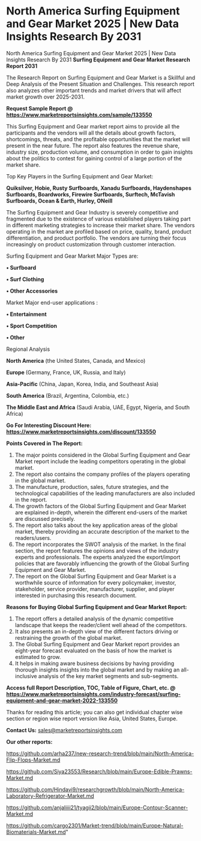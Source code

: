 # North America Surfing Equipment and Gear Market 2025 | New Data Insights Research By 2031
 North America Surfing Equipment and Gear Market 2025 | New Data Insights Research By 2031
<strong>Surfing Equipment and Gear Market Research Report 2031</strong>

The Research Report on Surfing Equipment and Gear Market is a Skillful and Deep Analysis of the Present Situation and Challenges. This research report also analyzes other important trends and market drivers that will affect market growth over 2025-2031.

<strong>Request Sample Report @ <a href=https://www.marketreportsinsights.com/sample/133550>https://www.marketreportsinsights.com/sample/133550</a></strong>

This Surfing Equipment and Gear market report aims to provide all the participants and the vendors will all the details about growth factors, shortcomings, threats, and the profitable opportunities that the market will present in the near future. The report also features the revenue share, industry size, production volume, and consumption in order to gain insights about the politics to contest for gaining control of a large portion of the market share.

Top Key Players in the Surfing Equipment and Gear Market:

<strong>Quiksilver, Hobie, Rusty Surfboards, Xanadu Surfboards, Haydenshapes Surfboards, Boardworks, Firewire Surfboards, Surftech, McTavish Surfboards, Ocean & Earth, Hurley, ONeill</strong>

The Surfing Equipment and Gear Industry is severely competitive and fragmented due to the existence of various established players taking part in different marketing strategies to increase their market share. The vendors operating in the market are profiled based on price, quality, brand, product differentiation, and product portfolio. The vendors are turning their focus increasingly on product customization through customer interaction.

Surfing Equipment and Gear Market Major Types are:

<strong>• Surfboard

• Surf Clothing

• Other Accessories</strong>

Market Major end-user applications :

<strong>• Entertainment

• Sport Competition

• Other</strong>

Regional Analysis

</u><strong><b>North America</b></strong> (the United States, Canada, and Mexico)

<strong><b>Europe </b></strong>(Germany, France, UK, Russia, and Italy)

<strong><b>Asia-Pacific</b></strong> (China, Japan, Korea, India, and Southeast Asia)

<strong><b>South America</b></strong> (Brazil, Argentina, Colombia, etc.)

<strong><b>The Middle East and Africa</b></strong> (Saudi Arabia, UAE, Egypt, Nigeria, and South Africa)

<strong>Go For Interesting Discount Here: <a href=https://www.marketreportsinsights.com/discount/133550>https://www.marketreportsinsights.com/discount/133550</a></strong>

<strong>Points Covered in The Report:</strong>
<ol>
  <li>The major points considered in the Global Surfing Equipment and Gear Market report include the leading competitors operating in the global market.</li>
  <li>The report also contains the company profiles of the players operating in the global market.</li>
  <li>The manufacture, production, sales, future strategies, and the technological capabilities of the leading manufacturers are also included in the report.</li>
  <li>The growth factors of the Global Surfing Equipment and Gear Market are explained in-depth, wherein the different end-users of the market are discussed precisely.</li>
  <li>The report also talks about the key application areas of the global market, thereby providing an accurate description of the market to the readers/users.</li>
  <li>The report incorporates the SWOT analysis of the market. In the final section, the report features the opinions and views of the industry experts and professionals. The experts analyzed the export/import policies that are favorably influencing the growth of the Global Surfing Equipment and Gear Market.</li>
  <li>The report on the Global Surfing Equipment and Gear Market is a worthwhile source of information for every policymaker, investor, stakeholder, service provider, manufacturer, supplier, and player interested in purchasing this research document.</li>
</ol>
<strong>Reasons for Buying Global Surfing Equipment and Gear Market Report:</strong>

<ol>
  <li>The report offers a detailed analysis of the dynamic competitive landscape that keeps the reader/client well ahead of the competitors.</li>
  <li>It also presents an in-depth view of the different factors driving or restraining the growth of the global market.</li>
  <li>The Global Surfing Equipment and Gear Market report provides an eight-year forecast evaluated on the basis of how the market is estimated to grow.</li>
  <li>It helps in making aware business decisions by having providing thorough insights insights into the global market and by making an all-inclusive analysis of the key market segments and sub-segments.</li>
</ol>
<strong>Access full Report Description, TOC, Table of Figure, Chart, etc. @ <a href=https://www.marketreportsinsights.com/industry-forecast/surfing-equipment-and-gear-market-2022-133550>https://www.marketreportsinsights.com/industry-forecast/surfing-equipment-and-gear-market-2022-133550</a></strong>


Thanks for reading this article; you can also get individual chapter wise section or region wise report version like Asia, United States, Europe.

<strong>Contact Us:</strong>
sales@marketreportsinsights.com

<strong>Our other reports:</strong>

<a href=https://github.com/arha237/new-research-trend/blob/main/North-America-Flip-Flops-Market.md>https://github.com/arha237/new-research-trend/blob/main/North-America-Flip-Flops-Market.md</a>

<a href=https://github.com/Siya23553/Research/blob/main/Europe-Edible-Prawns-Market.md>https://github.com/Siya23553/Research/blob/main/Europe-Edible-Prawns-Market.md</a>

<a href=https://github.com/Hindavi9/researchgrowth/blob/main/North-America-Laboratory-Refrigerator-Market.md>https://github.com/Hindavi9/researchgrowth/blob/main/North-America-Laboratory-Refrigerator-Market.md</a>

<a href=https://github.com/anjaliiii21/tyagii2/blob/main/Europe-Contour-Scanner-Market.md>https://github.com/anjaliiii21/tyagii2/blob/main/Europe-Contour-Scanner-Market.md</a>

<a href=https://github.com/cargo2301/Market-trend/blob/main/Europe-Natural-Biomaterials-Market.md>https://github.com/cargo2301/Market-trend/blob/main/Europe-Natural-Biomaterials-Market.md</a>"
